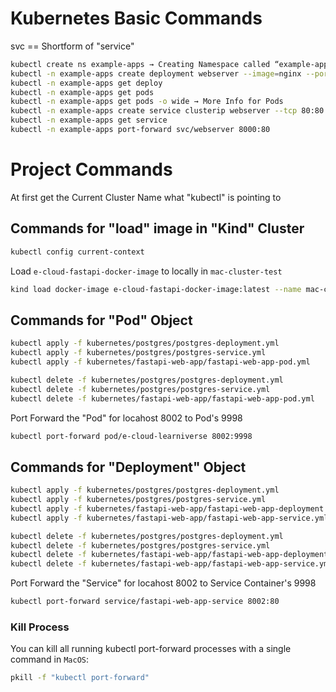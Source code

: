 # Kubernetes Basic Commands

svc == Shortform of "service"

```bash
kubectl create ns example-apps → Creating Namespace called “example-apps”
kubectl -n example-apps create deployment webserver --image=nginx --port=80
kubectl -n example-apps get deploy
kubectl -n example-apps get pods
kubectl -n example-apps get pods -o wide → More Info for Pods
kubectl -n example-apps create service clusterip webserver --tcp 80:80
kubectl -n example-apps get service
kubectl -n example-apps port-forward svc/webserver 8000:80
```

# Project Commands
At first get the Current Cluster Name what "kubectl" is pointing to

## Commands for "load" image in "Kind" Cluster
```bash
kubectl config current-context
```

Load `e-cloud-fastapi-docker-image` to locally in `mac-cluster-test`
```bash
kind load docker-image e-cloud-fastapi-docker-image:latest --name mac-cluster-test
```

## Commands for "Pod" Object
```bash
kubectl apply -f kubernetes/postgres/postgres-deployment.yml       
kubectl apply -f kubernetes/postgres/postgres-service.yml
kubectl apply -f kubernetes/fastapi-web-app/fastapi-web-app-pod.yml 
```

```bash
kubectl delete -f kubernetes/postgres/postgres-deployment.yml       
kubectl delete -f kubernetes/postgres/postgres-service.yml
kubectl delete -f kubernetes/fastapi-web-app/fastapi-web-app-pod.yml 
```

Port Forward the "Pod" for locahost 8002 to Pod's 9998
```bash
kubectl port-forward pod/e-cloud-learniverse 8002:9998
```

## Commands for "Deployment" Object
```bash
kubectl apply -f kubernetes/postgres/postgres-deployment.yml       
kubectl apply -f kubernetes/postgres/postgres-service.yml
kubectl apply -f kubernetes/fastapi-web-app/fastapi-web-app-deployment.yml
kubectl apply -f kubernetes/fastapi-web-app/fastapi-web-app-service.yml 
```


```bash
kubectl delete -f kubernetes/postgres/postgres-deployment.yml       
kubectl delete -f kubernetes/postgres/postgres-service.yml
kubectl delete -f kubernetes/fastapi-web-app/fastapi-web-app-deployment.yml
kubectl delete -f kubernetes/fastapi-web-app/fastapi-web-app-service.yml 
```

Port Forward the "Service" for locahost 8002 to Service Container's 9998
```bash
kubectl port-forward service/fastapi-web-app-service 8002:80
```

### Kill Process
You can kill all running kubectl port-forward processes with a single command in `MacOS`:
```bash
pkill -f "kubectl port-forward"
```